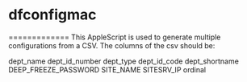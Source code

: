 # dfconfigmac
=============
This AppleScript is used to generate multiple configurations from a CSV. 
The columns of the csv should be: 

dept_name
dept_id_number
dept_type
dept_id_code
dept_shortname
DEEP_FREEZE_PASSWORD
SITE_NAME
SITESRV_IP
ordinal